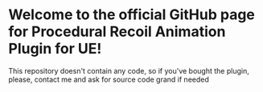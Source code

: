 # Welcome to the official GitHub page for Procedural Recoil Animation Plugin for UE!
This repository doesn't contain any code, so if you've bought the plugin, please, contact me and ask for source code grand if needed

